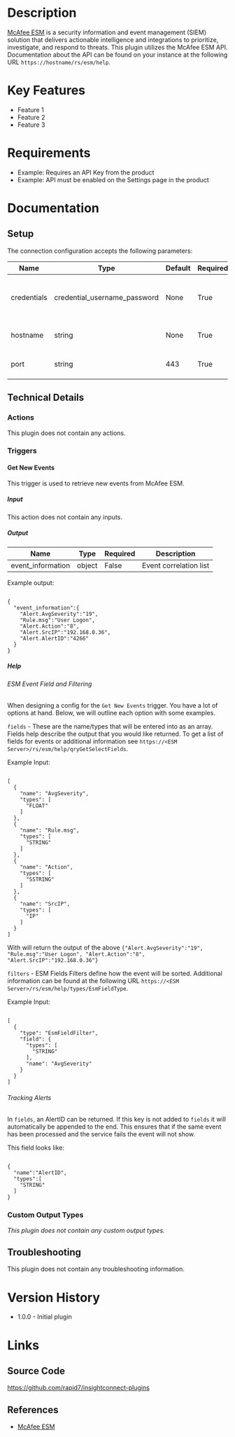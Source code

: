 # Description

[McAfee ESM](https://www.mcafee.com/enterprise/en-us/products/enterprise-security-manager.html) is a security information and event management (SIEM) solution that delivers actionable intelligence and integrations to prioritize, investigate, and respond to threats.
This plugin utilizes the McAfee ESM API. Documentation about the API can be found on your instance at the following URL `https://hostname/rs/esm/help`.

# Key Features

* Feature 1
* Feature 2
* Feature 3

# Requirements

* Example: Requires an API Key from the product
* Example: API must be enabled on the Settings page in the product

# Documentation

## Setup

The connection configuration accepts the following parameters:

|Name|Type|Default|Required|Description|Enum|
|----|----|-------|--------|-----------|----|
|credentials|credential_username_password|None|True|Username and password for McAfee ESM|None|
|hostname|string|None|True|Hostname to McAfee ESM Server|None|
|port|string|443|True|McAfee ESM host port|None|

## Technical Details

### Actions

This plugin does not contain any actions.

### Triggers

#### Get New Events

This trigger is used to retrieve new events from McAfee ESM.

##### Input

This action does not contain any inputs.

##### Output

|Name|Type|Required|Description|
|----|----|--------|-----------|
|event_information|object|False|Event correlation list|

Example output:

```

{
  "event_information":{
    "Alert.AvgSeverity":"19",
    "Rule.msg":"User Logon",
    "Alert.Action":"8",
    "Alert.SrcIP":"192.168.0.36",
    "Alert.AlertID":"4266"
  }
}

```

##### Help

###### ESM Event Field and Filtering

When designing a config for the `Get New Events` trigger. You have a lot of options at hand. Below, we will outline each option with some examples.

`fields` - These are the name/types that will be entered into as an array. Fields help describe the output that you would like returned.
To get a list of fields for events or additional information see `https://<ESM Server>/rs/esm/help/qryGetSelectFields`.

Example Input:

```

[
  {
    "name": "AvgSeverity",
    "types": [
      "FLOAT"
    ]
  },
  {
    "name": "Rule.msg",
    "types": [
      "STRING"
    ]
  },
  {
    "name": "Action",
    "types": [
      "SSTRING"
    ]
  },
  {
    "name": "SrcIP",
    "types": [
      "IP"
    ]
  }
]

```

With will return the output of the above `{"Alert.AvgSeverity":"19", "Rule.msg":"User Logon", "Alert.Action":"8", "Alert.SrcIP":"192.168.0.36"}`

`filters` - ESM Fields Filters define how the event will be sorted. Additional information can be found at the following URL `https://<ESM Server>/rs/esm/help/types/EsmFieldType`.

Example Input:

```

[
  {
    "type": "EsmFieldFilter",
    "field": {
      "types": [
        "STRING"
      ],
      "name": "AvgSeverity"
    }
  }
]

```

###### Tracking Alerts

In `fields`, an AlertID can be returned. If this key is not added to `fields` it will automatically be appended to the end. This ensures that if the same event has been processed and the service fails the event will not show.

This field looks like:

```

{
  "name":"AlertID",
  "types":[
    "STRING"
  ]
}

```

### Custom Output Types

_This plugin does not contain any custom output types._

## Troubleshooting

This plugin does not contain any troubleshooting information.

# Version History

* 1.0.0 - Initial plugin

# Links

## Source Code

https://github.com/rapid7/insightconnect-plugins

## References

* [McAfee ESM](https://www.mcafee.com/enterprise/en-us/products/enterprise-security-manager.html)

